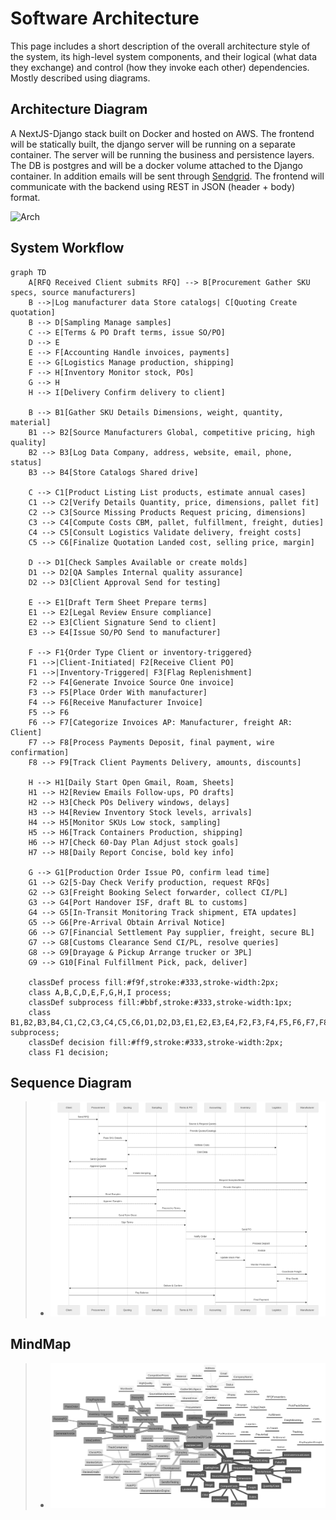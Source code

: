 # Software Architecture
This page includes a short description of the overall architecture style of the system, its high-level system components, and their logical (what data they exchange) and control (how they invoke each other) dependencies. Mostly described using diagrams.

## Architecture Diagram

A NextJS-Django stack built on Docker and hosted on AWS. The frontend will be statically built, the django server will be running on a separate container. The server will be running the business and persistence layers. The DB is postgres and will be a docker volume attached to the Django container. In addition emails will be sent through [Sendgrid](https://sendgrid.com/). The frontend will communicate with the backend using REST in JSON (header + body) format. 

![Arch](https://user-images.githubusercontent.com/34993025/196225758-6a9c2718-0148-4e6e-a7f6-5fc573fcc4e7.png)
## System Workflow
```mermaid
graph TD
    A[RFQ Received Client submits RFQ] --> B[Procurement Gather SKU specs, source manufacturers]
    B -->|Log manufacturer data Store catalogs| C[Quoting Create quotation]
    B --> D[Sampling Manage samples]
    C --> E[Terms & PO Draft terms, issue SO/PO]
    D --> E
    E --> F[Accounting Handle invoices, payments]
    E --> G[Logistics Manage production, shipping]
    F --> H[Inventory Monitor stock, POs]
    G --> H
    H --> I[Delivery Confirm delivery to client]

    B --> B1[Gather SKU Details Dimensions, weight, quantity, material]
    B1 --> B2[Source Manufacturers Global, competitive pricing, high quality]
    B2 --> B3[Log Data Company, address, website, email, phone, status]
    B3 --> B4[Store Catalogs Shared drive]

    C --> C1[Product Listing List products, estimate annual cases]
    C1 --> C2[Verify Details Quantity, price, dimensions, pallet fit]
    C2 --> C3[Source Missing Products Request pricing, dimensions]
    C3 --> C4[Compute Costs CBM, pallet, fulfillment, freight, duties]
    C4 --> C5[Consult Logistics Validate delivery, freight costs]
    C5 --> C6[Finalize Quotation Landed cost, selling price, margin]

    D --> D1[Check Samples Available or create molds]
    D1 --> D2[QA Samples Internal quality assurance]
    D2 --> D3[Client Approval Send for testing]

    E --> E1[Draft Term Sheet Prepare terms]
    E1 --> E2[Legal Review Ensure compliance]
    E2 --> E3[Client Signature Send to client]
    E3 --> E4[Issue SO/PO Send to manufacturer]

    F --> F1{Order Type Client or inventory-triggered}
    F1 -->|Client-Initiated| F2[Receive Client PO]
    F1 -->|Inventory-Triggered| F3[Flag Replenishment]
    F2 --> F4[Generate Invoice Source One invoice]
    F3 --> F5[Place Order With manufacturer]
    F4 --> F6[Receive Manufacturer Invoice]
    F5 --> F6
    F6 --> F7[Categorize Invoices AP: Manufacturer, freight AR: Client]
    F7 --> F8[Process Payments Deposit, final payment, wire confirmation]
    F8 --> F9[Track Client Payments Delivery, amounts, discounts]

    H --> H1[Daily Start Open Gmail, Roam, Sheets]
    H1 --> H2[Review Emails Follow-ups, PO drafts]
    H2 --> H3[Check POs Delivery windows, delays]
    H3 --> H4[Review Inventory Stock levels, arrivals]
    H4 --> H5[Monitor SKUs Low stock, sampling]
    H5 --> H6[Track Containers Production, shipping]
    H6 --> H7[Check 60-Day Plan Adjust stock goals]
    H7 --> H8[Daily Report Concise, bold key info]

    G --> G1[Production Order Issue PO, confirm lead time]
    G1 --> G2[5-Day Check Verify production, request RFQs]
    G2 --> G3[Freight Booking Select forwarder, collect CI/PL]
    G3 --> G4[Port Handover ISF, draft BL to customs]
    G4 --> G5[In-Transit Monitoring Track shipment, ETA updates]
    G5 --> G6[Pre-Arrival Obtain Arrival Notice]
    G6 --> G7[Financial Settlement Pay supplier, freight, secure BL]
    G7 --> G8[Customs Clearance Send CI/PL, resolve queries]
    G8 --> G9[Drayage & Pickup Arrange trucker or 3PL]
    G9 --> G10[Final Fulfillment Pick, pack, deliver]

    classDef process fill:#f9f,stroke:#333,stroke-width:2px;
    class A,B,C,D,E,F,G,H,I process;
    classDef subprocess fill:#bbf,stroke:#333,stroke-width:1px;
    class B1,B2,B3,B4,C1,C2,C3,C4,C5,C6,D1,D2,D3,E1,E2,E3,E4,F2,F3,F4,F5,F6,F7,F8,F9,H1,H2,H3,H4,H5,H6,H7,H8,G1,G2,G3,G4,G5,G6,G7,G8,G9,G10 subprocess;
    classDef decision fill:#ff9,stroke:#333,stroke-width:2px;
    class F1 decision;
```

## Sequence Diagram
> - ![Sequence Diagram](assets/sq.svg)

## MindMap
> - ![MindMap](assets/mindmap.svg)
